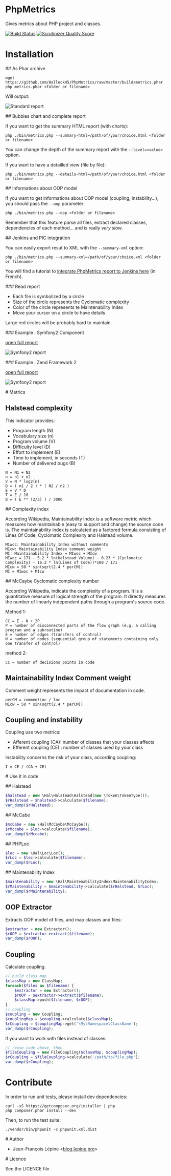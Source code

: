 # PhpMetrics

Gives metrics about PHP project and classes.

[![Build Status](https://secure.travis-ci.org/Halleck45/PhpMetrics.png)](http://travis-ci.org/Halleck45/PhpMetrics)  [![Scrutinizer Quality Score](https://scrutinizer-ci.com/g/Halleck45/PhpMetrics/badges/quality-score.png?s=b825f35680c0a469333da2c963226828fed135ba)](https://scrutinizer-ci.com/g/Halleck45/PhpMetrics/)

# Installation

## As Phar archive

    wget https://github.com/Halleck45/PhpMetrics/raw/master/build/metrics.phar
    php metrics.phar <folder or filename>

Will output:

![Standard report](http://halleck45.github.io/PhpMetrics/images/report-standard.png)

## Bubbles chart and complete report

If you want to get the summary HTML report (with charts):

    php ./bin/metrics.php --summary-html=/path/of/your/choice.html <folder or filename>

You can change the depth of the summary report with the `--level=<value>` option.

If you want to have a detailled view (file by file):

    php ./bin/metrics.php --details-html=/path/of/your/choice.html <folder or filename>

## Informations about OOP model

If you want to get informations about OOP model (coupling, instability...), you should pass the `--oop` parameter:

    php ./bin/metrics.php --oop <folder or filename>

Remember that this feature parse all files, extract declared classes, dependencies of each method... and is really *very slow*.

## Jenkins and PIC integration

You can easily export resut to XML with the `--summary-xml` option:

    php ./bin/metrics.php --summary-xml=/path/of/your/choice.xml <folder or filename>

You will find a tutorial to [integrate PhpMetrics report to Jenkins here](blog.lepine.pro/industrialisation/indice-de-maintenabilite-dun-projet-php-et-jenkins) (in French).

### Read report

+ Each file is symbolized by a circle
+ Size of the circle represents the Cyclomatic complexity
+ Color of the circle represents te Maintenability Index
+ Move your cursor on a circle to have details

Large red circles will be probably hard to maintain.

### Example : Symfony2 Component

[open full report](http://halleck45.github.io/PhpMetrics/report/symfony2-component/index.html)

![Symfony2 report](http://halleck45.github.io/PhpMetrics/images/preview-symfony2-component.png)

### Example : Zend Framework 2

[open full report](http://halleck45.github.io/PhpMetrics/report/zendframework2/index.html)

![Symfony2 report](http://halleck45.github.io/PhpMetrics/images/preview-zendframework2.png)


# Metrics

## Halstead complexity

This indicator provides:

+ Program length (N)
+ Vocabulary size (n)
+ Program volume (V)
+ Difficulty level (D)
+ Effort to implement (E)
+ Time to implement, in seconds (T)
+ Number of delivered bugs (B)

```
N = N1 + N2
n = n1 + n2
V = N * log2(n)
D = ( n1 / 2 ) * ( N2 / n2 )
E = V * D
T = E / 18
B = ( E ** (2/3) ) / 3000
```

## Complexity index

According Wikipedia, Maintainability Index is a software metric which measures how maintainable (easy to support and change) the source code is.
The maintainability index is calculated as a factored formula consisting of Lines Of Code, Cyclomatic Complexity and Halstead volume.

    MIwoc: Maintainability Index without comments
    MIcw: Maintainability Index comment weight
    MI: Maintainability Index = MIwoc + MIcw
    MIwoc = 171 - 5.2 * ln(Halstead Volume) - 0.23 * (Cyclomatic Complexity) - 16.2 * ln(Lines of Code))*100 / 171
    MIcw = 50 * sin(sqrt(2.4 * perCM))
    MI = MIwoc + MIcw

## McCaybe Cyclomatic complexity number

According Wikipedia,  indicate the complexity of a program. It is a quantitative measure of logical strength of the program.
It directly measures the number of linearly independent paths through a program's source code.

Method 1:

    CC = E - N + 2P
    P = number of disconnected parts of the flow graph (e.g. a calling program and a subroutine)
    E = number of edges (transfers of control)
    N = number of nodes (sequential group of statements containing only one transfer of control)

method 2:

    CC = number of decisions points in code

## Maintainability Index Comment weight

Comment weight represents the impact of documentation in code.

    perCM = commentLoc / loc
    MIcw = 50 * sin(sqrt(2.4 * perCM))

## Coupling and instability

Coupling use two metrics:

+ Afferent coupling (CA): number of classes that your classes affects
+ Efferent coupling (CE) : number of classes used by your class

Instability concerns the risk of your class, according coupling:

    I = CE / (CA + CE)

# Use it in code

## Halstead

```php
$halstead = new \Hal\Halstead\Halstead(new \Token\TokenType());
$rHalstead = $halstead->calculate($filename);
var_dump($rHalstead);
```

## McCabe

```php
$mcCabe = new \Hal\McCaybe\McCaybe();
$rMccabe = $loc->calculate($filename);
var_dump($rMccabe);
```

## PHPLoc

```php
$loc = new \Hal\Loc\Loc();
$rLoc = $loc->calculate($filename);
var_dump($rLoc);
```

## Maintenability Index

```php
$maintenability = new \Hal\MaintenabilityIndex\MaintenabilityIndex;
$rMaintenability = $maintenability->calculate($rHalstead, $rLoc);
var_dump($rMaintenability);
```

## OOP Extractor

Extracts OOP model of files, and map classes and files:

```php
$extractor = new Extractor();
$rOOP = $extractor->extract($filename);
var_dump($rOOP);
```

## Coupling

Calculate coupling.

```php
// build class map
$classMap = new ClassMap;
foreach($files as $filename) {
    $extractor = new Extractor();
    $rOOP = $extractor->extract($filename);
    $classMap->push($filename, $rOOP);
}
// coupling
$coupling = new Coupling;
$couplingMap = $coupling->calculate($classMap);
$rCoupling = $couplingMap->get('\My\Namespace\ClassName');
var_dump($rCoupling);
```

If you want to work with files instead of classes:

```php
// reuse code above, then
$fileCoupling = new FileCoupling($classMap, $couplingMap);
$rCoupling = $fileCoupling->calculate('/path/to/file.php');
var_dump($rCoupling);
```



# Contribute

In order to run unit tests, please install dev dependencies:

    curl -sS https://getcomposer.org/installer | php
    php composer.phar install --dev

Then, to run the test suite:

    ./vendor/bin/phpunit -c phpunit.xml.dist

# Author

+ Jean-François Lépine <[blog.lepine.pro](http://blog.lepine.pro)>

# Licence

See the LICENCE file
